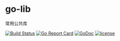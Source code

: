 # go-lib
常用公共库


[![Build Status](https://travis-ci.org/funxdata/commons.png?branch=master)](https://travis-ci.org/funxdata/commons)
[![Go Report Card](https://goreportcard.com/badge/github.com/funxdata/commons)](https://goreportcard.com/report/github.com/funxdata/commons)
[![GoDoc](https://godoc.org/github.com/funxdata/commons?status.png)](http://godoc.org/github.com/funxdata/commons)
[![license](https://img.shields.io/badge/license-GPL%20V3.0-blue.svg?maxAge=2592000)](https://github.com/funxdata/commons/blob/master/LICENSE)
